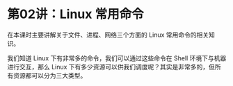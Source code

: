 # 第02讲：Linux 常用命令

在本课时主要讲解关于文件、进程、网络三个方面的 Linux 常用命令的相关知识。

我们知道 Linux 下有非常多的命令，我们可以通过这些命令在 Shell 环境下与机器进行交互，那么 Linux 下有多少资源可以供我们调度呢？其实是非常多的，但所有资源都可以分为三大类型。
